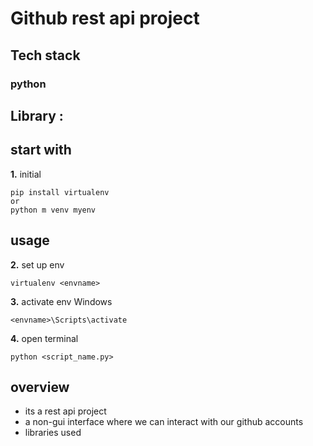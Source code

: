 # Github rest api project 

## Tech stack
### python

**Library** : 
-

## start with
**1.** initial
```
pip install virtualenv
or
python m venv myenv
```
## usage
**2.** set up env
```
virtualenv <envname>
```

**3.** activate env
Windows
```
<envname>\Scripts\activate
```

**4.**  open terminal
```
python <script_name.py>
```

## overview
- its a rest api project
- a non-gui interface where we can interact with our github accounts
- libraries used 
